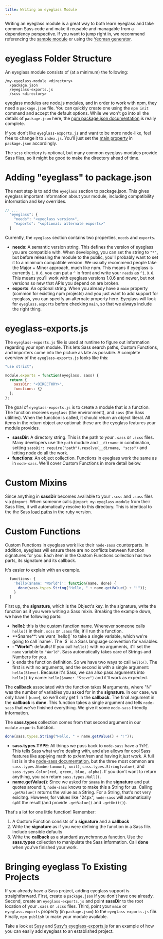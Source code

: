 ```yaml
---
title: Writing an eyeglass Module
---
```


Writing an eyeglass module is a great way to both learn eyeglass and take common Sass code and make it reusable and managable from a dependency perspective. If you want to jump right in, we recommend referencing the [sample module](https://github.com/sass-eyeglass/eyeglass-sample) or using the [Yeoman generator](https://github.com/sass-eyeglass/generator-eyeglass).

# eyeglass Folder Structure

An eyeglass module consists of (at a minimum) the following:

```
/my-eyeglass-module <directory>
  /package.json
  /eyeglass-exports.js
  /scss <directory>
```

eyeglass modules are node.js modules, and in order to work with npm, they need a `package.json` file. You can quickly create one using the `npm init` command and accept the default options. While we won't go into all the details of `package.json` here, the [npm package.json documentation](https://docs.npmjs.com/files/package.json) is really complete.

If you don't like `eyeglass-exports.js` and want to be more node-like, feel free to change it to `index.js`. You'll just set the [main property](https://docs.npmjs.com/files/package.json#main) in `package.json` accordingly.

The `scss` directory is optional, but many common eyeglass modules provide Sass files, so it might be good to make the directory ahead of time.

# Adding "eyeglass" to package.json

The next step is to add the `eyeglass` section to package.json. This gives eyeglass important information about your module, including compatibility information and key overrides.

```js
// ...
  "eyeglass": {
    "needs": "<eyeglass version>",
    "exports": "<optional: alternate exports>"
  }
```

Currently, the `eyeglass` section contains two properties, `needs` and `exports`.

  * **needs**: A semantic version string. This defines the version of eyeglass you are compatible with. When developing, you can set the string to `"*"`, but before releasing the module to the public, you'll probably want to set it to a minimum compatible version. We usually recommend people take the Major + Minor approach, much like npm. This means if eyeglass is currently `1.0.6`, you can put a `^` in front and write your `needs` as `^1.0.6`. This means you'll work with eyeglass versions 1.0.6 and newer, but not versions so new that APIs you depend on are broken.
  * **exports**: An optional string. When you already have a `main` property (common for existing npm projects) and you just want to add support for eyeglass, you can specify an alternate property here. Eyeglass will look for `eyeglass.exports` before checking `main`, so that we always include the right thing.

# eyeglass-exports.js

The `eyeglass-exports.js` file is used at runtime to figure out information regarding your npm module. This lets Sass search paths, Custom Functions, and importers come into the picture as late as possible. A complete overview of the `eyeglass-exports.js` looks like this:

```js
"use strict";

module.exports = function(eyeglass, sass) {
  return {
    sassDir: "<DIRECTORY>",
    functions: {}
  };
};
```

The goal of `eyeglass-exports.js` is to create a module that is a function. The function receives `eyeglass` (the environment), and `sass` (the Sass utilities). When the function is called, it should return an object literal. All items in the return object are optional: these are the eyeglass features your module provides.

* **sassDir**: A directory string. This is the path to your `.sass` or `.scss` files. Many developers use the `path` module and `__dirname` in combination, setting `sassDir: require("path").resolve(__dirname, "scss")` and letting node do all the work.
* **functions**: An object collection. Functions in eyeglass work the same as in `node-sass`. We'll cover Custom Functions in more detail below.

# Custom Mixins
Since anything in **sassDir** becomes available to your `.scss` and `.sass` files via `@import`. When someone calls `@import my-eyeglass-module` from their Sass files, it will automatically resolve to this directory. This is identical to the the Sass [load paths](http://sass-lang.com/documentation/file.SASS_REFERENCE.html#load_paths-option) in the ruby version.

# Custom Functions
Custom Functions in eyeglass work like their `node-sass` counterparts. In addition, eyeglass will ensure there are no conflicts between function signatures for you. Each item in the Custom Functions collection has two parts, its signature and its callback.

It's easier to explain with an example.

```js
  functions: {
    'hello($name: "World")': function(name, done) {
      done(sass.types.String("Hello, " + name.getValue() + "!"));
    }
  }
```

First up, the **signature**, which is the Object's key. In the signature, write the function as if you were writing a Sass mixin. Breaking the example down, we have the following parts:

* **hello(**: this is the custom function name. Whenever someone calls `hello()` in their `.scss` or `.sass` file, it'll run this function.
* **$name**: we want `hello()` to take a single variable, which we're going to call `name`. The `$` is a Sass language convention for variables.
* **: "World"**: defaults! If you call `hello()` with no arguments, it'll set the `name` variable to `"World"`. Sass automatically takes care of Strings and Numbers for you.
* **)**: ends the function definition. So we have two ways to call `hello()`. The first is with no arguments, and the second is with a single argument: `hello(Steve)`. Because it's Sass, we can also pass arguments into `hello()` by name: `hello($name: "Steve")` and it'll work as expected.

The **callback** associated with the function takes **N** arguments, where "N" was the number of variables you asked for in the **signature**. In our case, we only have 1 (`name`), so we'll only get 1 in the **callback**. The final argument in the **callback** is **done**. This function takes a single argument and tells `node-sass` that we've finished everything. We give it some `node-sass` friendly information.

The **sass.types** collection comes from that second argument in our `module.exports` function.

```js
done(sass.types.String("Hello, " + name.getValue() + "!"));
```

* **sass.types.TYPE**: All things we pass back to `node-sass` have a `TYPE`. This tells Sass what we're dealing with, and also allows for cool Sass features like applying math to px/em/rem and having it _just work_. A full list is in the [node-sass documentation](https://github.com/sass/node-sass#functions--v300---experimental), but the three most common are `sass.types.Number(amount, unit)`, `sass.types.String(value)`, and `sass.types.Color(red, green, blue, alpha)`. If you don't want to return anything, you can return `sass.types.Null()`.
* **name.getValue()**: Since we asked for `$name` in the **signature** and put quotes around it, `node-sass` knows to make this a String for us. Calling `.getValue()` returns the value as a String. For a String, that's not very exicitng. However, for values like "24px", `node-sass` will automatically split the result (and provide `.getValue()` and `.getUnit()`).

That's a lot for one little function! Remember:

1. A Custom Function consists of a **signature** and a **callback**
2. Write the **signature** as if you were defining the function in a Sass file. Include sensible defaults
3. Write the **callback** as a standard asynchronous function. Use the **sass.types** collection to manipulate the Sass information. Call **done** when you've finished your work.

# Bringing eyeglass To Existing Projects
If you already have a Sass project, adding eyeglass support is straightforward. First, create a `package.json` if you don't have one already. Second, create an `eyeglass-exports.js` and point **sassDir** to the root location of your `.sass` or `.scss` files. Third, point your `main` or `eyeglass.exports` property (in `package.json`) to the `eyeglass-exports.js` file. Finally, `npm publish` to make your module available.

Take a look at [Susy](https://github.com/ericam/susy/) and [Susy's eyeglass-exports.js](https://github.com/ericam/susy/blob/master/eyeglass-exports.js) for an example of how you can easily add eyeglass to an established project.
